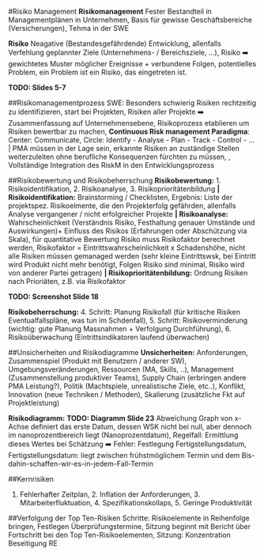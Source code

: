 #Risiko Management
**Risikomanagement**
Fester Bestandteil in Managementplänen in Unternehmen, Basis für gewisse Geschäftsbereiche (Versicherungen), Tehma in der SWE

**Risiko**
Neagative (Bestandesgefährdende) Entwicklung, allenfalls Verfehlung geplannter Ziele (Unternehmens- / Bereichsziele, ...), Risiko :arrow_right: gewichtetes Muster möglicher Ereignisse + verbundene Folgen, potentielles Problem, ein Problem ist ein Risiko, das eingetreten ist.


**TODO: Slides 5-7**  


##Risikomanagementprozess
SWE: Besonders schwierig Risiken rechtzeitig zu identifizieren, start bei Projekten, Risiken aller Projekte :arrow_right: Zusammenfassung auf Unternehmensebene, Risikoprozess etablieren um Risiken bewertbar zu machen, **Continuous Risk management Paradigma**: Center: Communicate, Circle: Identify - Analyse - Plan - Track - Control - ... | PMA müssen in der Lage sein, erkannte Risiken an zuständige Stellen weiterzuleiten ohne berufliche Konsequenzen fürchten zu müssen, , Vollständige Integration des RiskM in den Entwicklungsprozess

##Risikobewertung und Risikobeherrschung
**Risikobewertung:** 1. Risikoidentifikation, 2. Risikoanalyse, 3. Risikoprioritätenbildung
**| Risikoidentifikation:** Brainstorming / Checklisten, Ergebnis: Liste der projektspez. Risikoelmente, die den Projekterfolg gefährden, allenfalls Analyse vergangener / nicht erfolgreicher Projekte
**| Risikoanalyse:** Wahrscheinlichkeit (Verständnis Risiko, Festhaltung genauer Umstände und Auswirkungen)+ Einfluss des Risikos (Erfahrungen oder Abschützung via Skala), für quantitative Bewertung Risiko muss Risikofaktor berechnet werden, Risikofaktor = Eintrittswahrscheinlichkeit x Schadenshöhe, nicht alle Risiken müssen gemanaged werden (sehr kleine Eintrittswsk, bei Eintritt wird Produkt nicht mehr benötigt, Folgen Risiko sind minimal, Risiko wird von anderer Partei getragen)
**| Risikoprioritätenbildung:** Ordnung Risiken nach Prioriäten, z.B. via Risikofaktor

**TODO: Screenshot Slide 18**

**Risikobeherrschung:** 4. Schritt: Planung Risikofall (für kritische Risiken Eventualfallspläne, was tun im Schdenfall), 5. Schritt: Risikoverminderung (wichtig: gute Planung Massnahmen + Verfolgung Durchführung), 6. Risikoüberwachung (Eintrittsindikatoren laufend überwachen)

##Unsicherheiten und Risikodiagramme
**Unsicherheiten:** Anforderungen, Zusammenspiel (Produkt mit Benutzern / anderer SW), Umgebungsveränderungen, Ressourcen (MA, Skills, ..), Management (Zusammenstellung produktiver Teams), Supply Chain (erbringen andere PMA Leistung?), Politik (Machtspiele, unrealistische Ziele, etc..), Konflikt, Innovation (neue Techniken / Methoden), Skalierung (zusätzliche Fkt auf Projektleistung)

**Risikodiagramm:**
**TODO: Diagramm Slide 23**
Abweichung Graph von x-Achse definiert das erste Datum, dessen WSK nicht bei null, aber dennoch im nanoprozentbereich liegt (Nanoprozentdatum), Regelfall: Ermittlung dieses Wertes bei Schätzung :arrow_right: Fehler: Festlegung Fertigstellungsdatum, Fertigstellungsdatum: liegt zwischen frühstmöglichem Termin und dem Bis-dahin-schaffen-wir-es-in-jedem-Fall-Termin

##Kernrisiken
1. Fehlerhafter Zeitplan, 2. Inflation der Anforderungen, 3. Mitarbeiterfluktuation, 4. Spezifikationskollaps, 5. Geringe Produktivität

##Verfolgung der Top Ten-Risiken
Schritte: Risikoelemente in Reihenfolge bringen, Festlegen Überprüfungstermine, Sitzung beginnt mit Bericht über Fortschritt bei den Top Ten-Risikoelementen, Sitzung: Konzentration Beseitigung RE
